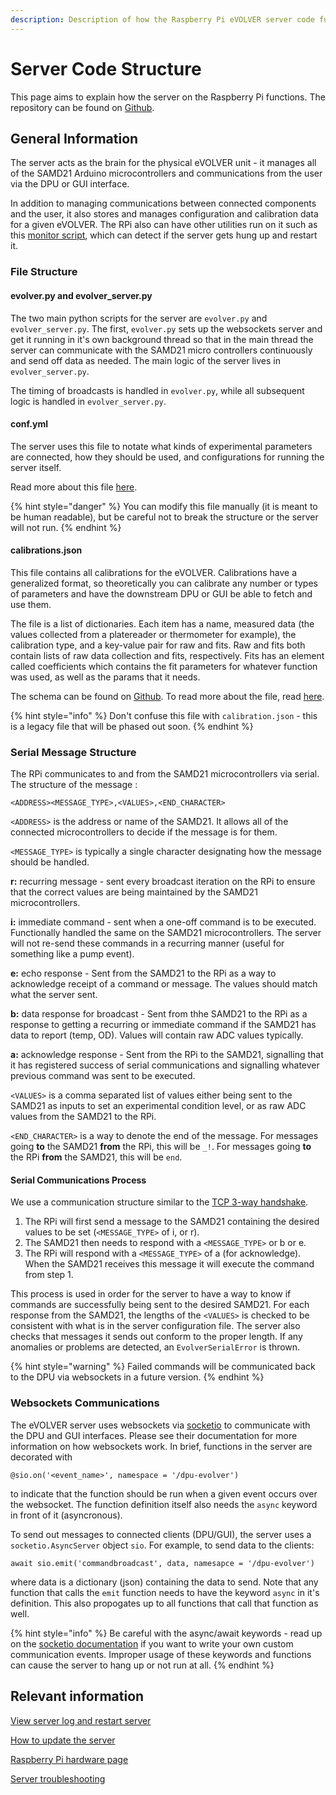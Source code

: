 ```yaml
---
description: Description of how the Raspberry Pi eVOLVER server code functions.
---
```


# Server Code Structure

This page aims to explain how the server on the Raspberry Pi functions. The repository can be found on [Github](https://github.com/FYNCH-BIO/dpu).

## General Information

The server acts as the brain for the physical eVOLVER unit - it manages all of the SAMD21 Arduino microcontrollers and communications from the user via the DPU or GUI interface.

In addition to managing communications between connected components and the user, it also stores and manages configuration and calibration data for a given eVOLVER. The RPi also can have other utilities run on it such as this [monitor script](https://github.com/FYNCH-BIO/evolver/blob/master/utils/server\_monitor.sh), which can detect if the server gets hung up and restart it.

### File Structure

#### evolver.py and evolver\_server.py

The two main python scripts for the server are `evolver.py` and `evolver_server.py`. The first, `evolver.py` sets up the websockets server and get it running in it's own background thread so that in the main thread the server can communicate with the SAMD21 micro controllers continuously and send off data as needed. The main logic of the server lives in `evolver_server.py`.

The timing of broadcasts is handled in `evolver.py`, while all subsequent logic is handled in `evolver_server.py`.

#### conf.yml

The server uses this file to notate what kinds of experimental parameters are connected, how they should be used, and configurations for running the server itself.

Read more about this file [here](configuration-files-conf.yml.md).

{% hint style="danger" %}
You can modify this file manually (it is meant to be human readable), but be careful not to break the structure or the server will not run.&#x20;
{% endhint %}

#### calibrations.json

This file contains all calibrations for the eVOLVER. Calibrations have a generalized format, so theoretically you can calibrate any number or types of parameters and have the downstream DPU or GUI be able to fetch and use them.

The file is a list of dictionaries. Each item has a name, measured data (the values collected from a platereader or thermometer for example), the calibration type, and a key-value pair for raw and fits. Raw and fits both contain lists of raw data collection and fits, respectively. Fits has an element called coefficients which contains the fit parameters for whatever function was used, as well as the params that it needs.

The schema can be found on [Github](https://github.com/FYNCH-BIO/evolver/blob/master/cal\_schema.json). To read more about the file, read [here](broken-reference).

{% hint style="info" %}
Don't confuse this file with `calibration.json` - this is a legacy file that will be phased out soon.
{% endhint %}

### Serial Message Structure

The RPi communicates to and from the SAMD21 microcontrollers via serial. The structure of the message :

`<ADDRESS><MESSAGE_TYPE>,<VALUES>,<END_CHARACTER>`

`<ADDRESS>` is the address or name of the SAMD21. It allows all of the connected microcontrollers to decide if the message is for them.

`<MESSAGE_TYPE>` is typically a single character designating how the message should be handled.

**r:** recurring message - sent every broadcast iteration on the RPi to ensure that the correct values are being maintained by the SAMD21 microcontrollers.

**i:** immediate command - sent when a one-off command is to be executed. Functionally handled the same on the SAMD21 microcontrollers. The server will not re-send these commands in a recurring manner (useful for something like a pump event).

**e:** echo response - Sent from the SAMD21 to the RPi as a way to acknowledge receipt of a command or message. The values should match what the server sent.

**b:** data response for broadcast - Sent from thhe SAMD21 to the RPi as a response to getting a recurring or immediate command if the SAMD21 has data to report (temp, OD). Values will contain raw ADC values typically.

**a:** acknowledge response - Sent from the RPi to the SAMD21, signalling that it has registered success of serial communications and signalling whatever previous command was sent to be executed.&#x20;

`<VALUES>` is a comma separated list of values either being sent to the SAMD21 as inputs to set an experimental condition level, or as raw ADC values from the SAMD21 to the RPi.

`<END_CHARACTER>` is a way to denote the end of the message. For messages going **to** the SAMD21 **from** the RPi, this will be `_!`. For messages going **to** the RPi **from** the SAMD21, this will be `end`.

#### Serial Communications Process

We use a communication structure similar to the [TCP 3-way handshake](https://en.wikipedia.org/wiki/Handshaking).&#x20;

1. The RPi will first send a message to the SAMD21 containing the desired values to be set (`<MESSAGE_TYPE>` of i, or r).&#x20;
2. The SAMD21 then needs to respond with a `<MESSAGE_TYPE>` or b or e.&#x20;
3. The RPi will respond with a `<MESSAGE_TYPE>` of a (for acknowledge). When the SAMD21 receives this message it will execute the command from step 1.

This process is used in order for the server to have a way to know if commands are successfully being sent to the desired SAMD21. For each response from the SAMD21, the lengths of the `<VALUES>` is checked to be consistent with what is in the server configuration file. The server also checks that messages it sends out conform to the proper length. If any anomalies or problems are detected, an `EvolverSerialError` is thrown.

{% hint style="warning" %}
Failed commands will be communicated back to the DPU via websockets in a future version.
{% endhint %}

### Websockets Communications

The eVOLVER server uses websockets via [socketio](https://python-socketio.readthedocs.io/en/latest/index.html) to communicate with the DPU and GUI interfaces. Please see their documentation for more information on how websockets work. In brief, functions in the server are decorated with

```
@sio.on('<event_name>', namespace = '/dpu-evolver')
```

to indicate that the function should be run when a given event occurs over the websocket. The function definition itself also needs the `async` keyword in front of it (asyncronous).

To send out messages to connected clients (DPU/GUI), the server uses a `socketio.AsyncServer` object `sio`. For example, to send data to the clients:

```
await sio.emit('commandbroadcast', data, namesapce = '/dpu-evolver')
```

where data is a dictionary (json) containing the data to send. Note that any function that calls the `emit` function needs to have the keyword `async` in it's definition. This also propogates up to all functions that call that function as well.

{% hint style="info" %}
Be careful with the async/await keywords - read up on the [socketio documentation](https://python-socketio.readthedocs.io/en/latest/index.html) if you want to write your own custom communication events. Improper usage of these keywords and functions can cause the server to hang up or not run at all.
{% endhint %}

## Relevant information

[View server log and restart server](../../guides/view-the-server-log-and-restart-server.md)

[How to update the server](../../guides/updating-the-evolver-server.md)

[Raspberry Pi hardware page](../../hardware/raspberry-pi.md)

[Server troubleshooting](../../troubleshooting/server-troubleshooting.md)
